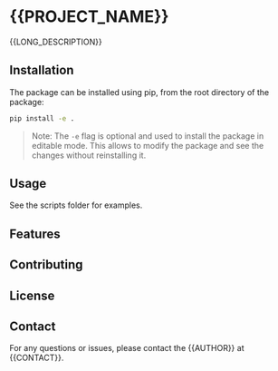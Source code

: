 # {{PROJECT_NAME}}

{{LONG_DESCRIPTION}}

## Installation

The package can be installed using pip, from the root directory of the package:

```bash
pip install -e .
```
> Note: The `-e` flag is optional and used to install the package in editable mode.
> This allows to modify the package and see the changes without reinstalling it.

## Usage

See the scripts folder for examples.

## Features


## Contributing


## License


## Contact

For any questions or issues, please contact the {{AUTHOR}} at {{CONTACT}}.

